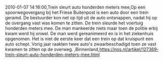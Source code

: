 2010-01-07 14:16:00,Trein sleurt auto honderden meters mee,Op een spoorwegovergang bij het Friese Buitenpost is een auto door een trein geramd. De bestuurder kon net op tijd uit de auto ontsnappen, nadat hij op de overgang vast was komen te zitten. De trein sleurde het voertuig honderden meters mee. De man mankeerde niets maar toen de politie erbij kwam werd hij onwel. De man werd gereanimeerd en is in het ziekenhuis opgenomen. Het is niet de eerste keer dat een trein op dat kruispunt een auto schept. Vorig jaar raakten twee auto's zwaarbeschadigd toen ze vast kwamen te zitten op de overweg. ,Binnenland,https://nos.nl/artikel/127369-trein-sleurt-auto-honderden-meters-mee.html